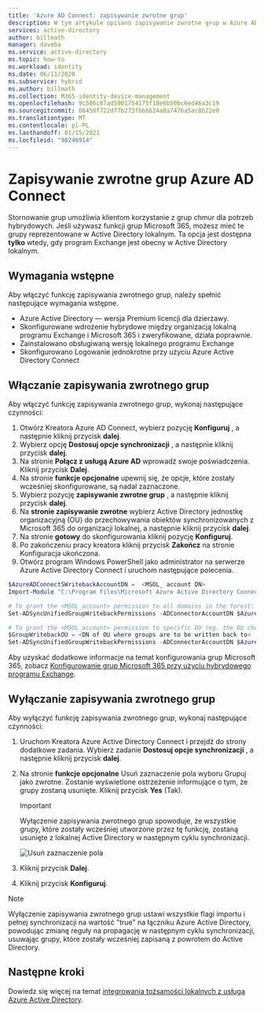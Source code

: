 ```yaml
---
title: 'Azure AD Connect: zapisywanie zwrotne grup'
description: W tym artykule opisano zapisywanie zwrotne grup w Azure AD Connect.
services: active-directory
author: billmath
manager: daveba
ms.service: active-directory
ms.topic: how-to
ms.workload: identity
ms.date: 06/11/2020
ms.subservice: hybrid
ms.author: billmath
ms.collection: M365-identity-device-management
ms.openlocfilehash: 9c506c87ad5901754175f18e6b50bc6ed46a3c19
ms.sourcegitcommit: 08458f722d77b273fbb6b24a0a7476a5ac8b22e0
ms.translationtype: MT
ms.contentlocale: pl-PL
ms.lasthandoff: 01/15/2021
ms.locfileid: "98246914"
---
```

# <a name="azure-ad-connect-group-writeback"></a>Zapisywanie zwrotne grup Azure AD Connect

Stornowanie grup umożliwia klientom korzystanie z grup chmur dla potrzeb hybrydowych. Jeśli używasz funkcji grup Microsoft 365, możesz mieć te grupy reprezentowane w Active Directory lokalnym. Ta opcja jest dostępna **tylko** wtedy, gdy program Exchange jest obecny w Active Directory lokalnym.

## <a name="pre-requisites"></a>Wymagania wstępne
Aby włączyć funkcję zapisywania zwrotnego grup, należy spełnić następujące wymagania wstępne.
- Azure Active Directory — wersja Premium licencji dla dzierżawy.
- Skonfigurowane wdrożenie hybrydowe między organizacją lokalną programu Exchange i Microsoft 365 i zweryfikowane, działa poprawnie.
- Zainstalowano obsługiwaną wersję lokalnego programu Exchange
- Skonfigurowano Logowanie jednokrotne przy użyciu Azure Active Directory Connect 

## <a name="enable-group-writeback"></a>Włączanie zapisywania zwrotnego grup
Aby włączyć funkcję zapisywania zwrotnego grup, wykonaj następujące czynności:

1. Otwórz Kreatora Azure AD Connect, wybierz pozycję **Konfiguruj** , a następnie kliknij przycisk **dalej**.
2. Wybierz opcję **Dostosuj opcje synchronizacji** , a następnie kliknij przycisk **dalej**.
3. Na stronie **Połącz z usługą Azure AD** wprowadź swoje poświadczenia. Kliknij przycisk **Dalej**.
4. Na stronie **funkcje opcjonalne** upewnij się, że opcje, które zostały wcześniej skonfigurowane, są nadal zaznaczone.
5. Wybierz pozycję **zapisywanie zwrotne grup** , a następnie kliknij przycisk **dalej**.
6. Na **stronie zapisywanie zwrotne** wybierz Active Directory jednostkę organizacyjną (OU) do przechowywania obiektów synchronizowanych z Microsoft 365 do organizacji lokalnej, a następnie kliknij przycisk **dalej**.
7. Na stronie **gotowy** do skonfigurowania kliknij pozycję **Konfiguruj**.
8. Po zakończeniu pracy kreatora kliknij przycisk **Zakończ** na stronie Konfiguracja ukończona.
9. Otwórz program Windows PowerShell jako administrator na serwerze Azure Active Directory Connect i uruchom następujące polecenia.

```Powershell
$AzureADConnectSWritebackAccountDN =  <MSOL_ account DN>
Import-Module "C:\Program Files\Microsoft Azure Active Directory Connect\AdSyncConfig\AdSyncConfig.psm1"

# To grant the <MSOL_account> permission to all domains in the forest:
Set-ADSyncUnifiedGroupWritebackPermissions -ADConnectorAccountDN $AzureADConnectSWritebackAccountDN

# To grant the <MSOL_account> permission to specific OU (eg. the OU chosen to writeback Office 365 Groups to):
$GroupWritebackOU = <DN of OU where groups are to be written back to>
Set-ADSyncUnifiedGroupWritebackPermissions -ADConnectorAccountDN $AzureADConnectSWritebackAccountDN -ADObjectDN $GroupWritebackOU
```

Aby uzyskać dodatkowe informacje na temat konfigurowania grup Microsoft 365, zobacz [Konfigurowanie grup Microsoft 365 przy użyciu hybrydowego programu Exchange](/exchange/hybrid-deployment/set-up-microsoft-365-groups#enable-group-writeback-in-azure-ad-connect).

## <a name="disabling-group-writeback"></a>Wyłączanie zapisywania zwrotnego grup
Aby wyłączyć funkcję zapisywania zwrotnego grup, wykonaj następujące czynności: 


1. Uruchom Kreatora Azure Active Directory Connect i przejdź do strony dodatkowe zadania. Wybierz zadanie **Dostosuj opcje synchronizacji** , a następnie kliknij przycisk **dalej**.
2. Na stronie **funkcje opcjonalne** Usuń zaznaczenie pola wyboru Grupuj jako zwrotne.  Zostanie wyświetlone ostrzeżenie informujące o tym, że grupy zostaną usunięte.  Kliknij przycisk **Yes** (Tak).
   >[!IMPORTANT]
   > Wyłączenie zapisywania zwrotnego grup spowoduje, że wszystkie grupy, które zostały wcześniej utworzone przez tę funkcję, zostaną usunięte z lokalnej Active Directory w następnym cyklu synchronizacji. 

   ![Usuń zaznaczenie pola](media/how-to-connect-group-writeback/group2.png)
  
3. Kliknij przycisk **Dalej**.
4. Kliknij przycisk **Konfiguruj**.

 >[!NOTE]
 > Wyłączenie zapisywania zwrotnego grup ustawi wszystkie flagi importu i pełnej synchronizacji na wartość "true" na łączniku Azure Active Directory, powodując zmianę reguły na propagację w następnym cyklu synchronizacji, usuwając grupy, które zostały wcześniej zapisaną z powrotem do Active Directory.

## <a name="next-steps"></a>Następne kroki
Dowiedz się więcej na temat [integrowania tożsamości lokalnych z usługą Azure Active Directory](whatis-hybrid-identity.md).
